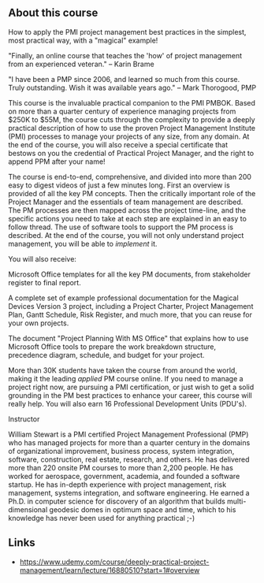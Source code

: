 ## About this course
How to apply the PMI project management best practices in the simplest, most practical way, with a "magical" example!


"Finally, an online course that teaches the 'how' of project management from an experienced veteran." – Karin Brame

"I have been a PMP since 2006, and learned so much from this course.  Truly outstanding.  Wish it was available years ago." – Mark Thorogood, PMP

This course is the invaluable practical companion to the PMI PMBOK.  Based on more than a quarter century of experience managing projects from $250K to $55M, the course cuts through the complexity to provide a deeply practical description of how to use the proven Project Management Institute (PMI) processes to manage your projects of any size, from any domain.  At the end of the course, you will also receive a special certificate that bestows on you the credential of Practical Project Manager, and the right to append PPM after your name!

The course is end-to-end, comprehensive, and divided into more than 200 easy to digest videos of just a few minutes long.  First an overview is provided of all the key PM concepts.  Then the critically important role of the Project Manager and the essentials of team management are described.  The PM processes are then mapped across the project time-line, and the specific actions you need to take at each step are explained in an easy to follow thread.  The use of software tools to support the PM process is described.  At the end of the course, you will not only understand project management, you will be able to *implement* it.

You will also receive:

Microsoft Office templates for all the key PM documents, from stakeholder register to final report.

A complete set of example professional documentation for the Magical Devices Version 3 project, including a Project Charter, Project Management Plan, Gantt Schedule, Risk Register, and much more, that you can reuse for your own projects. 

The document "Project Planning With MS Office" that explains how to use Microsoft Office tools to prepare the work breakdown structure, precedence diagram, schedule, and budget for your project.

More than 30K students have taken the course from around the world, making it the leading *applied* PM course online.  If you need to manage a project right now, are pursuing a PMI certification, or just wish to get a solid grounding in the PM best practices to enhance your career, this course will really help.  You will also earn 16 Professional Development Units (PDU's).

Instructor

William Stewart is a PMI certified Project Management Professional (PMP) who has managed projects for more than a quarter century in the domains of organizational improvement, business process, system integration, software, construction, real estate, research, and others.  He has delivered more than 220 onsite PM courses to more than 2,200 people.  He has worked for aerospace, government, academia, and founded a software startup.  He has in-depth experience with project management, risk management, systems integration, and software engineering.  He earned a Ph.D. in computer science for discovery of an algorithm that builds multi-dimensional geodesic domes in optimum space and time, which to his knowledge has never been used for anything practical ;-)

## Links
- https://www.udemy.com/course/deeply-practical-project-management/learn/lecture/16880510?start=1#overview
